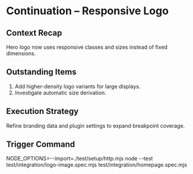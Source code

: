 # Continuation – Responsive Logo

## Context Recap

Hero logo now uses responsive classes and sizes instead of fixed dimensions.

## Outstanding Items

1. Add higher-density logo variants for large displays.
2. Investigate automatic size derivation.

## Execution Strategy

Refine branding data and plugin settings to expand breakpoint coverage.

## Trigger Command

NODE_OPTIONS=--import=./test/setup/http.mjs node --test test/integration/logo-image.spec.mjs test/integration/homepage.spec.mjs
